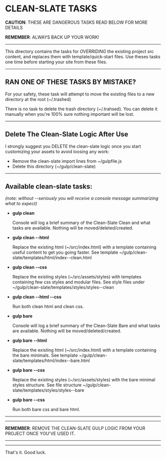 # CLEAN-SLATE TASKS

**CAUTION**: THESE ARE DANGEROUS TASKS
         READ BELOW FOR MORE DETAILS

**REMEMBER**: ALWAYS BACK UP YOUR WORK!

***

This directory contains the tasks for *OVERRIDING* the existing project src content,
and replaces them with template/quick-start files.
Use theses tasks one time before starting your site from these files.

***

## RAN ONE OF THESE TASKS BY MISTAKE?

For your safety, these task will attempt to move the existing files to a new directory at the root (~/.trashed)

There is no task to delete the trash directory (~/.trahsed). You can delete it manually when you're 100% sure nothing important will be lost.

***

## Delete The Clean-Slate Logic After Use

I strongly suggest you DELETE the clean-slate logic once you start customizing your assets to avoid loosing any work:
  - Remove the clean-slate import lines from ~/gulpfile.js
  - Delete this directory (~/gulp/clean-slate)

***

## Available clean-slate tasks:
*(note: without --seriously you will receive a console message summarizing what to expect)*

   - **gulp clean**

      Console will log a brief summary of the Clean-Slate Clean and what tasks are available. Nothing will be moved/deleted/created.

   - **gulp clean --html**

      Replace the existing html (~/src/index.html) with a template containing useful content to get you going faster. See template ~/gulp/clean-slate/templates/html/index--clean.html

   - **gulp clean --css**

      Replace the existing styles (~/src/assets/styles) with templates containing few css styles and modular files. See style files under ~/gulp/clean-slate/templates/styles/styles--clean

   - **gulp clean --html --css**

       Run both clean html and clean css.

   - **gulp bare**

      Console will log a brief summary of the Clean-Slate Bare and what tasks are available. Nothing will be moved/deleted/created.

   - **gulp bare --html**

      Replace the existing html (~/src/index.html) with a template containing the bare minimals. See template ~/gulp/clean-slate/templates/html/index--bare.html

   - **gulp bare --css**

      Replace the existing styles (~/src/assets/styles) with the bare minimal styles structure. See file structure ~/gulp/clean-slate/templates/styles/styles--bare

   - **gulp bare --css**

      Run both bare css and bare html.

***
***
**REMEMBER**: REMOVE THE CLEAN-SLATE GULP LOGIC FROM YOUR PROJECT ONCE YOU'VE USED IT.
***
***
That's it. Good luck.
